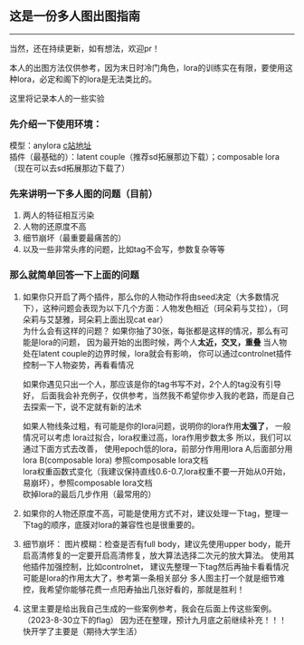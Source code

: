 ## 这是一份多人图出图指南

---

  当然，还在持续更新，如有想法，欢迎pr！

  本人的出图方法仅供参考，因为末日时冷门角色，lora的训练实在有限，要使用这种lora，必定和阁下的lora是无法类比的。

这里将记录本人的一些实验  

### 先介绍一下使用环境：
模型：anylora [c站地址](https://civitai.com/models/23900/anylora-checkpoint)  
插件（最基础的）：latent couple（推荐sd拓展那边下载）；composable lora（现在可以去sd拓展那边下载了）  

### 先来讲明一下多人图的问题（目前）
1. 两人的特征相互污染  
2. 人物的还原度不高  
3. 细节崩坏（最重要最痛苦的）  
4. 以及一些非常头疼的问题，比如tag不会写，参数复杂等等  


### 那么就简单回答一下上面的问题


1. 如果你只开启了两个插件，那么你的人物动作将由seed决定（大多数情况下），这种问题会表现为以下几个方面：人物发色相近（珂朵莉与艾拉），（珂朵莉与艾瑟雅，珂朵莉上面出现cat ear）  
   为什么会有这样的问题？
   如果你抽了30张，每张都是这样的情况，那么有可能是lora的问题，
   因为最开始的出图时候，两个人**太近，交叉，重叠** 当人物处在latent couple的边界时候，lora就会有影响，
   你可以通过controlnet插件控制一下人物姿势，再看看情况

   如果你遇见只出一个人，那应该是你的tag书写不对，2个人的tag没有引导好，
   后面我会补充例子，仅供参考，当然我不希望你步入我的老路，而是自己去探索一下，说不定就有新的法术

   如果人物线条过粗，有可能是你的lora问题，说明你的lora作用**太强了**，
   一般情况可以考虑 lora过拟合，lora权重过高，lora作用步数太多
   所以，我们可以通过下面方式去改善，
   使用epoch低的lora，前部分作用用lora A,后面部分用lora B(composable lora) 参照composable lora文档  
   lora权重函数式变化（我建议保持直线0.6-0.7,lora权重不要一开始从0开始，易崩坏），参照composable lora文档  
    砍掉lora的最后几步作用（最常用的）

2. 如果你的人物还原度不高，可能是使用方式不对，建议处理一下tag，整理一下tag的顺序，底膜对lora的兼容性也是很重要的。

3. 细节崩坏：
  图片模糊：检查是否有full body，建议先使用upper body，能开启高清修复的一定要开启高清修复，放大算法选择二次元的放大算法。
  使用其他插件加强控制，比如controlnet，
  建议先整理一下tag然后再抽卡看看情况
  可能是lora的作用太大了，参考第一条相关部分
  多人图主打一个就是细节难控，我希望你能够花费一点阳寿抽出几张好看的，那就是胜利！

4. 这里主要是给出我自己生成的一些案例参考，我会在后面上传这些案例。（2023-8-30立下的flag）
因为还在整理，预计九月底之前继续补充！！！
快开学了主要是（期待大学生活）
   
